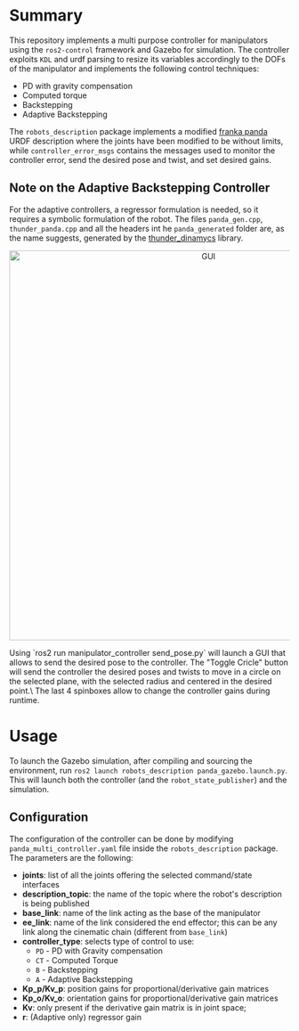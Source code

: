 # Summary
This repository implements a multi purpose controller for manipulators using the `ros2-control` framework and Gazebo for simulation.
The controller exploits `KDL` and urdf parsing to resize its variables accordingly to the DOFs of the manipulator and implements the following control techniques:
- PD with gravity compensation
- Computed torque
- Backstepping
- Adaptive Backstepping

The `robots_description` package implements a modified [franka panda](https://github.com/frankaemika/franka_ros) URDF description where the joints have been modified to be without limits, while `controller_error_msgs` contains the messages used to monitor the controller error, send the desired pose and twist, and set desired gains.

## Note on the Adaptive Backstepping Controller
For the adaptive controllers, a regressor formulation is needed, so it requires a symbolic formulation of the robot. The files `panda_gen.cpp`, `thunder_panda.cpp` and all the headers int he `panda_generated` folder are, as the name suggests, generated by the [thunder_dinamycs](https://github.com/CentroEPiaggio/thunder_dynamics) library.

<p align="center">
<img src="https://i.imgur.com/DgVFccC.png" alt="GUI" height="700">
</p>
Using `ros2 run manipulator_controller send_pose.py`  will launch a GUI that allows to send the desired pose to the controller. The "Toggle Cricle" button will send the controller the desired poses and twists to move in a circle on the selected plane, with the selected radius and centered in the desired point.\
The last 4 spinboxes allow to change the controller gains during runtime.

# Usage
To launch the Gazebo simulation, after compiling and sourcing the environment, run ``ros2 launch robots_description panda_gazebo.launch.py``. This will launch both the controller (and the `robot_state_publisher`) and the simulation.
## Configuration
The configuration of the controller can be done by modifying `panda_multi_controller.yaml` file inside the `robots_description` package. The parameters are the following:
- **joints**: list of all the joints offering the selected command/state interfaces
- **description_topic**: the name of the topic where the robot's description is being published
- **base_link**: name of the link acting as the base of the manipulator
- **ee_link**: name of the link considered the end effector; this can be any link along the cinematic chain (different from `base_link`)
- **controller_type**: selects type of control to use:
  - `PD` - PD with Gravity compensation
  - `CT` - Computed Torque
  - `B` - Backstepping
  - `A` - Adaptive Backstepping
- **Kp_p/Kv_p**: position gains for proportional/derivative gain matrices
- **Kp_o/Kv_o**: orientation gains for proportional/derivative gain matrices
- **Kv**: only present if the derivative gain matrix is in joint space;
- **r**: (Adaptive only) regressor gain
